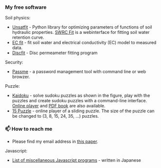 ### My free software
Soil physics:
- [Unsatfit](https://sekika.github.io/unsatfit/) - Python library for optimizing parameters of functions of soil hydraulic properties. [SWRC Fit](https://seki.webmasters.gr.jp/swrc/) is a webinterface for fitting soil water retention curve.
- [EC fit](https://seki.webmasters.gr.jp/ecfit/) - fit soil water and electrical conductivity (EC) model to measured data.
- [Discfit](https://github.com/sekika/discfit) - Disc permeameter fitting program

Security:
- [Passme](https://github.com/sekika/passme/blob/master/doc/README.rst) - a password management tool with command line or web browzer.

Puzzle:
- [Kaidoku](https://sekika.github.io/kaidoku/) - solve sudoku puzzles as shown in the figure, play with the puzzles and create sudoku puzzles with a command-line interface. [Online player](https://sekika.github.io/kaidoku/sudoku) and [PDF book](https://sekika.github.io/kaidoku/book) are also available.
- [15 Puzzle](https://sekika.github.io/2020/01/14/15Puzzle/) - online player of a sliding puzzle. The size of the puzzle can be changed to (3, 8, 15, 24, 35, ...) puzzles.

### 📫 How to reach me
- Please find my email address in [this paper](https://acsess.onlinelibrary.wiley.com/doi/10.1002/vzj2.20168).

Javascript:
- [List of miscellaneous Javascript programs](https://sekika.github.io/tags/javascript/index.html) - written in Japanese

<!--
**sekika/sekika** is a ✨ _special_ ✨ repository because its `README.md` (this file) appears on your GitHub profile written in Python.

Here are some ideas to get you started:

- 🔭 I’m currently working on ...
- 🌱 I’m currently learning ...
- 👯 I’m looking to collaborate on ...
- 🤔 I’m looking for help with ...
- 💬 Ask me about ...
- 📫 How to reach me: ...
- 😄 Pronouns: ...
- ⚡ Fun fact: ...
-->
